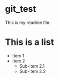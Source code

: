 # git_test

This is my readme file.

# This is a list
- Item 1
- Item 2
  - Sub-item 2.1
  - Sub-item 2.2
